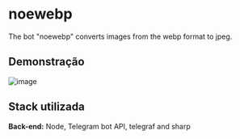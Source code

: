 
# noewebp 

The bot "noewebp" converts images from the webp format to jpeg.


## Demonstração

![image](https://github.com/noahsoldi/noewebp/assets/78391424/3aaaabeb-7901-4ee4-aec1-9c059d3c5388)



## Stack utilizada

**Back-end:** Node, Telegram bot API, telegraf and sharp
